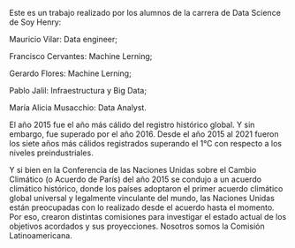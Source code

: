 
Este es un trabajo realizado por los alumnos de la carrera de Data Science de Soy Henry: 

Mauricio Vilar: Data engineer; 

Francisco Cervantes: Machine Lerning;

Gerardo Flores: Machine Lerning;

Pablo Jalil: Infraestructura y Big Data;

María Alicia Musacchio: Data Analyst.

El año 2015 fue el año más cálido del registro histórico global. Y sin embargo, fue superado por el año 2016. Desde el año 2015 al 2021 fueron los siete años más cálidos registrados superando el 1°C con respecto a los niveles preindustriales.

Y si bien en la Conferencia de las Naciones Unidas sobre el Cambio Climático (o Acuerdo de París) del año 2015 se condujo a un acuerdo climático histórico, donde los países adoptaron el primer acuerdo climático global universal y legalmente vinculante del mundo, las Naciones Unidas están preocupadas con lo realizado desde el acuerdo hasta el momento. 
Por eso, crearon distintas comisiones para investigar el estado actual de los objetivos acordados y sus proyecciones.
Nosotros somos la Comisión Latinoamericana. 

